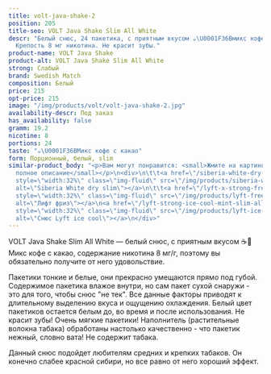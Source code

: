 ```yaml
---
title: volt-java-shake-2
position: 205
title-seo: VOLT Java Shake Slim All White
descr: "Белый снюс, 24 пакетика, с приятным вкусом ☕️\U0001F36Bмикс кофе с какао.
  Крепость 8 мг никотина. Не красит зубы."
product-name: VOLT Java Shake
product-alt: VOLT Java Shake Slim All White
strong: Слабый
brand: Swedish Match
composition: Белый
price: 215
opt-price: 215
image: "/img/products/volt/volt-java-shake-2.jpg"
availability-descr: Под заказ
has_availability: false
gramm: 19.2
nicotine: 8
portions: 24
taste: "☕️\U0001F36BМикс кофе с какао"
form: Порционный, белый, slim
similar-product_body: "<p>Вам могут понравится: <small>Жмите на картинки и читайте
  полное описание</small></p>\n<div>\n\t\t<a href=\"/siberia-white-dry-slim\"><img
  style=\"width:32%\" class=\"img-fluid\" src=\"/img/products/siberia-white-dry-slim/siberia-open-and-cryo.jpg\"
  alt=\"Siberia White dry slim\"></a>\n\t\t<a href=\"/lyft-x-strong-freeze-slim-white\"><img
  style=\"width:32%\" class=\"img-fluid\" src=\"/img/products/lyft-freeze/lyft-freeze-open.jpg\"
  alt=\"Лифт фриз\"></a>\n<a href=\"/lyft-strong-ice-cool-mint-slim-all-white\"><img
  style=\"width:32%\" class=\"img-fluid\" src=\"/img/products/lyft-ice-cool-mint/snus-lyft-ice-cool-mint.jpg\"
  alt=\"Снюс Lyft ice cool\"></a>\n</div>"
---
```


VOLT Java Shake Slim All White — белый снюс, с приятным вкусом ☕️🍫Микс кофе с какао,
содержание никотина 8 мг/г, поэтому вы обязательно получите от него удовольствие.

Пакетики тонкие и белые, они прекрасно умещаются прямо под губой. Содержимое пакетика влажое внутри, но сам пакет сухой снаружи - это для того, чтобы снюс "не тек". Все данные факторы приводят к длительному выделению вкуса и ощущению охлаждения. Белый цвет пакетиков остается белым до, во время и после использования. Не красит зубы! Очень мягкие пакетики! Наполнитель (растительные волокна табака) обработаны настолько качественно - что пакетик нежный, словно вата! Не содержит табака.

Данный снюс подойдет любителям средних и крепких табаков. Он конечно слабее красной сибири, но все равно от него хороший эффект.